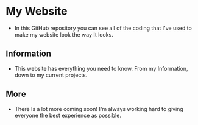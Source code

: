 # My Website

- In this GitHub repository you can see all of the coding that I've used to make my website look the way It looks.

## Information

- This website has everything you need to know. From my Information, down to my current projects.

## More

- There Is a lot more coming soon! I'm always working hard to giving everyone the best experience as possible.
